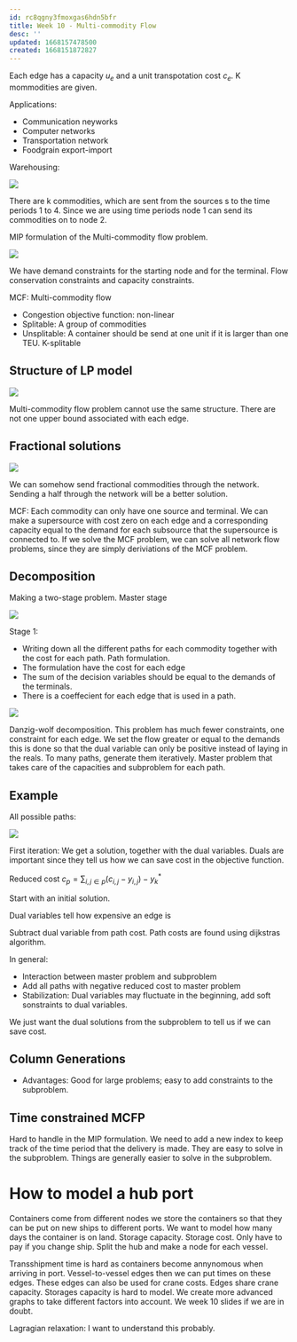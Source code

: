 ```yaml
---
id: rc8qgny3fmoxgas6hdn5bfr
title: Week 10 - Multi-commodity Flow
desc: ''
updated: 1668157478500
created: 1668151872827
---
```

Each edge has a capacity $u_e$ and a unit transpotation cost $c_e$. K mommodities are given. 

Applications: 
* Communication neyworks
* Computer networks
* Transportation network
* Foodgrain export-import


Warehousing: 

![](/assets/images/2022-11-11-08-40-57.png)

There are k commodities, which are sent from the sources s to the time periods 1 to 4. Since we are using time periods node 1 can send its commodities on to node 2. 

MIP formulation of the Multi-commodity flow problem.

![](/assets/images/2022-11-11-08-45-12.png)

We have demand constraints for the starting node and for the terminal. Flow conservation constraints and capacity constraints.

MCF: Multi-commodity flow
* Congestion objective function: non-linear
* Splitable: A group of commodities 
* Unsplitable: A container should be send at one unit if it is larger than one TEU. K-splitable

## Structure of LP model

![](/assets/images/2022-11-11-08-53-29.png)

Multi-commodity flow problem cannot use the same structure. There are not one upper bound associated with each edge. 

## Fractional solutions

![](/assets/images/2022-11-11-08-55-47.png)

We can somehow send fractional commodities through the network. Sending a half through the network will be a better solution. 

MCF: Each commodity can only have one source and terminal. We can make a supersource with cost zero on each edge and a corresponding capacity equal to the demand for each subsource that the supersource is connected to. If we solve the MCF problem, we can solve all network flow problems, since they are simply deriviations of the MCF problem. 

## Decomposition
Making a two-stage problem. Master stage


![](/assets/images/2022-11-11-09-04-50.png)

Stage 1: 
* Writing down all the different paths for each commodity together with the cost for each path. Path formulation.
* The formulation have the cost for each edge 
* The sum of the decision variables should be equal to the demands of the terminals.
* There is a coeffecient for each edge that is used in a path. 

![](/assets/images/2022-11-11-09-11-03.png)

Danzig-wolf decomposition. This problem has much fewer constraints, one constraint for each edge. We set the flow greater or equal to the demands this is done so that the dual variable can only be positive instead of laying in the reals. To many paths, generate them iteratively. Master problem that takes care of the capacities and subproblem for each path. 


## Example
All possible paths:


![](/assets/images/2022-11-11-09-15-24.png)


First iteration: We get a solution, together with the dual variables. Duals are important since they tell us how we can save cost in the objective function. 

Reduced cost $c_p = \sum_{i,j \in p} (c_{i,j} - y_{i,j}) - y^*_k$

Start with an initial solution.

Dual variables tell how expensive an edge is

Subtract dual variable from path cost. Path costs are found using dijkstras algorithm. 

In general:
* Interaction between master problem and subproblem
* Add all paths with negative reduced cost to master problem
* Stabilization: Dual variables may fluctuate in the beginning, add soft sonstraints to dual variables.

We just want the dual solutions from the subproblem to tell us if we can save cost.

## Column Generations
* Advantages: Good for large problems; easy to add constraints to the subproblem.


## Time constrained MCFP
Hard to handle in the MIP formulation. We need to add a new index to keep track of the time period that the delivery is made. They are easy to solve in the subproblem. Things are generally easier to solve in the subproblem. 

# How to model a hub port
Containers come from different nodes we store the containers so that they can be put on new ships to different ports. We want to model how many days the container is on land. Storage capacity. Storage cost. Only have to pay if you change ship. Split the hub and make a node for each vessel. 

Transshipment time is hard as containers become annynomous when arriving in port. Vessel-to-vessel edges then we can put times on these edges. These edges can also be used for crane costs. Edges share crane capacity. Storages capacity is hard to model. We create more advanced graphs to take different factors into account. We week 10 slides if we are in doubt. 

Lagragian relaxation: I want to understand this probably.